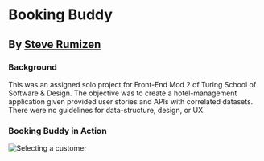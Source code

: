 # Booking Buddy

## By [Steve Rumizen](https://github.com/rumizen)


### Background
This was an assigned solo project for Front-End Mod 2 of Turing School of Software & Design. The objective was to create a hotel-management application given provided user stories and APIs with correlated datasets. There were no guidelines for data-structure, design, or UX.

### Booking Buddy in Action

![Selecting a customer](https://imgur.com/yzoCJD1)
